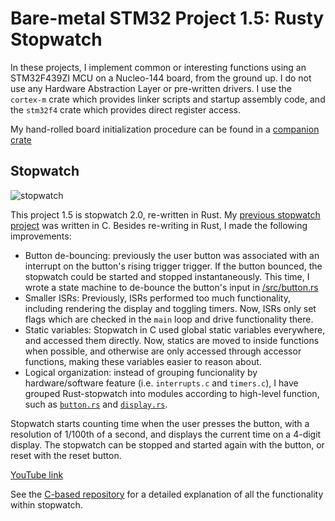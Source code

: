 # Bare-metal STM32 Project 1.5: Rusty Stopwatch

In these projects, I implement common or interesting functions using
an STM32F439ZI MCU on a Nucleo-144 board, from the ground up. I do not
use any Hardware Abstraction Layer or pre-written drivers. I use the
`cortex-m` crate which provides linker scripts and startup assembly code,
and the `stm32f4` crate which provides direct register access.

My hand-rolled board initialization procedure can be found in a [companion crate](https://github.com/jonah-saltzman/stm32f439_startup)

## Stopwatch

![stopwatch](https://i.imgur.com/WD1U2QS.jpg)

This project 1.5 is stopwatch 2.0, re-written in Rust. My [previous stopwatch project](https://github.com/jonah-saltzman/bare-metal-stopwatch/)
was written in C. Besides re-writing in Rust, I made the following improvements:
- Button de-bouncing: previously the user button was associated with an interrupt on
the button's rising trigger trigger. If the button bounced, the stopwatch could be
started and stopped instantaneously. This time, I wrote a state machine to de-bounce
the button's input in [/src/button.rs](/src/button.rs)
- Smaller ISRs: Previously, ISRs performed too much functionality, including rendering
the display and toggling timers. Now, ISRs only set flags which are checked in the `main`
loop and drive functionality there.
- Static variables: Stopwatch in C used global static variables everywhere, and accessed
them directly. Now, statics are moved to inside functions when possible, and otherwise
are only accessed through accessor functions, making these variables easier to reason about.
- Logical organization: instead of grouping funcionality by hardware/software feature (i.e.
`interrupts.c` and `timers.c`), I have grouped Rust-stopwatch into modules according to
high-level function, such as [`button.rs`](/src/button.rs) and [`display.rs`](/src/display.rs).

Stopwatch starts counting time when the user presses the button, with a resolution
of 1/100th of a second, and displays the current time on a 4-digit display. The
stopwatch can be stopped and started again with the button, or reset with the reset
button.

[YouTube link](https://www.youtube.com/shorts/_y3RYFs5QW8)

See the [C-based repository](https://github.com/jonah-saltzman/bare-metal-stopwatch/) for a detailed explanation of all the functionality within stopwatch.